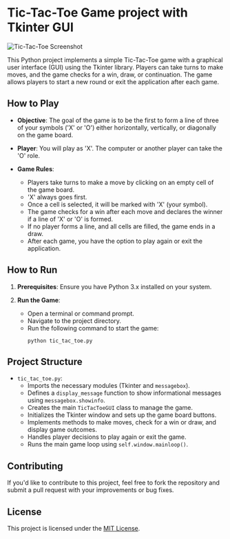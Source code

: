 # Tic-Tac-Toe Game project with Tkinter GUI

![Tic-Tac-Toe Screenshot](/c/Users/marcu/PycharmProjects/TicTacToe_game_project/screenshots/tic-tac-toe_1.png)

This Python project implements a simple Tic-Tac-Toe game with a graphical user interface (GUI) using the Tkinter library. Players can take turns to make moves, and the game checks for a win, draw, or continuation. The game allows players to start a new round or exit the application after each game.

## How to Play

- **Objective**: The goal of the game is to be the first to form a line of three of your symbols ('X' or 'O') either horizontally, vertically, or diagonally on the game board.

- **Player**: You will play as 'X'. The computer or another player can take the 'O' role.

- **Game Rules**: 
  - Players take turns to make a move by clicking on an empty cell of the game board.
  - 'X' always goes first.
  - Once a cell is selected, it will be marked with 'X' (your symbol).
  - The game checks for a win after each move and declares the winner if a line of 'X' or 'O' is formed.
  - If no player forms a line, and all cells are filled, the game ends in a draw.
  - After each game, you have the option to play again or exit the application.

## How to Run

1. **Prerequisites**: Ensure you have Python 3.x installed on your system.

2. **Run the Game**:
   - Open a terminal or command prompt.
   - Navigate to the project directory.
   - Run the following command to start the game:
     ```
     python tic_tac_toe.py
     ```

## Project Structure

- `tic_tac_toe.py`:
  - Imports the necessary modules (Tkinter and `messagebox`).
  - Defines a `display_message` function to show informational messages using `messagebox.showinfo`.
  - Creates the main `TicTacToeGUI` class to manage the game.
  - Initializes the Tkinter window and sets up the game board buttons.
  - Implements methods to make moves, check for a win or draw, and display game outcomes.
  - Handles player decisions to play again or exit the game.
  - Runs the main game loop using `self.window.mainloop()`.

## Contributing

If you'd like to contribute to this project, feel free to fork the repository and submit a pull request with your improvements or bug fixes.

## License

This project is licensed under the [MIT License](LICENSE.md).
